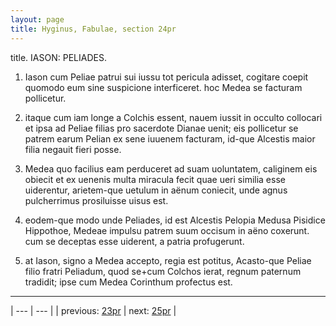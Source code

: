 ```yaml
---
layout: page
title: Hyginus, Fabulae, section 24pr
---
```


title. IASON: PELIADES.



1. Iason cum Peliae patrui sui iussu tot pericula adisset, cogitare coepit quomodo eum sine suspicione interficeret. hoc Medea se facturam pollicetur.



2. itaque cum iam longe a Colchis essent, nauem iussit in occulto collocari et ipsa ad Peliae filias pro sacerdote Dianae uenit; eis pollicetur se patrem earum Pelian ex sene iuuenem facturam, id-que Alcestis maior filia negauit fieri posse.



3. Medea quo facilius eam perduceret ad suam uoluntatem, caliginem eis obiecit et ex uenenis multa miracula fecit quae ueri similia esse uiderentur, arietem-que uetulum in aënum coniecit, unde agnus pulcherrimus prosiluisse uisus est.



4. eodem-que modo unde Peliades, id est Alcestis Pelopia Medusa Pisidice Hippothoe, Medeae impulsu patrem suum occisum in aëno coxerunt. cum se deceptas esse uiderent, a patria profugerunt.



5. at Iason, signo a Medea accepto, regia est potitus, Acasto-que Peliae filio fratri Peliadum, quod se+cum Colchos ierat, regnum paternum tradidit; ipse cum Medea Corinthum profectus est.



---

| --- | --- |
| previous: [23pr](../23pr/) | next: [25pr](../25pr/) |